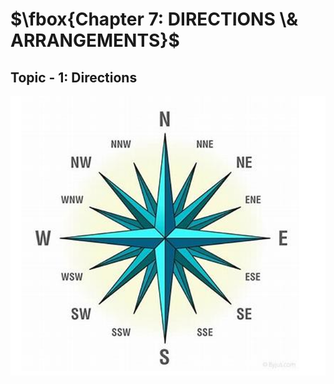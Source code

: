 # $\fbox{Chapter 7: DIRECTIONS \& ARRANGEMENTS}$





## **Topic - 1: Directions**

![Directions](./media/image2.png)
